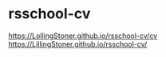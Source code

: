# rsschool-cv
https://LollingStoner.github.io/rsschool-cv/cv
https://LjllingStoner.github.io/rsschool-cv/
